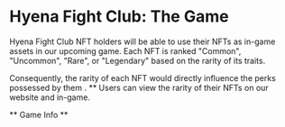 # Hyena Fight Club: The Game

Hyena Fight Club NFT holders will be able to use their NFTs as in-game assets in our upcoming game. Each NFT is ranked "Common", "Uncommon", "Rare", or "Legendary" based on the rarity of its traits.

Consequently, the rarity of each NFT would directly influence the perks possessed by them . ** Users can view the rarity of their NFTs on our website and in-game. 

** Game Info **